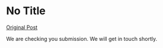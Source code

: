 # No Title

[Original Post](https://discourse.onlinedegree.iitm.ac.in/t/171141/400)

<p>We are checking you submission. We will get in touch shortly.</p>